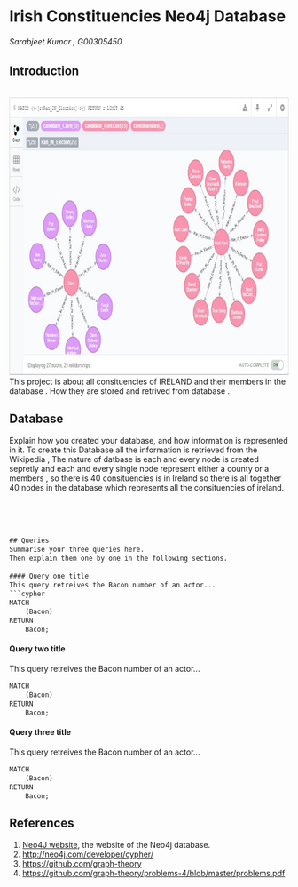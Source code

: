 # Irish Constituencies Neo4j Database
###### Sarabjeet Kumar , G00305450

## Introduction
<br>
	<img height = 500 src ="https://github.com/sarbjeetkumar/project-template/blob/master/neo4j.JPG"/>
<br>
This project is about all consituencies of IRELAND and their members in the database . How they are stored and retrived from database .

## Database
Explain how you created your database, and how information is represented in it.
To create this Database all the information is retrieved from the Wikipedia , The nature of datbase is each and every node is created sepretly and each and every single node represent either a county or a members , so there is 40 consituencies is in Ireland so there is all together 40 nodes in the database which represents all the consituencies of ireland.
 
``` CREATE ( CarlowKilkenny : constituencies {Name : "Carlow–Kilkenny" })




## Queries
Summarise your three queries here.
Then explain them one by one in the following sections.

#### Query one title
This query retreives the Bacon number of an actor...
```cypher
MATCH
	(Bacon)
RETURN
	Bacon;
```

#### Query two title
This query retreives the Bacon number of an actor...
```cypher
MATCH
	(Bacon)
RETURN
	Bacon;
```

#### Query three title
This query retreives the Bacon number of an actor...
```cypher
MATCH
	(Bacon)
RETURN
	Bacon;
```

## References
1. [Neo4J website](http://neo4j.com/), the website of the Neo4j database.
2. http://neo4j.com/developer/cypher/
3. https://github.com/graph-theory
4. https://github.com/graph-theory/problems-4/blob/master/problems.pdf

